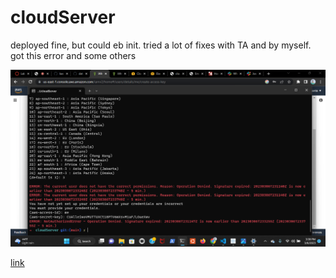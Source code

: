 # cloudServer


deployed fine, but could eb init. tried a lot of fixes with TA and by myself. got this error and some others

![uml](./assets/Screenshot%20(328).png)

[link](http://cloudserver-env.eba-yv29pf3z.us-east-1.elasticbeanstalk.com/)

